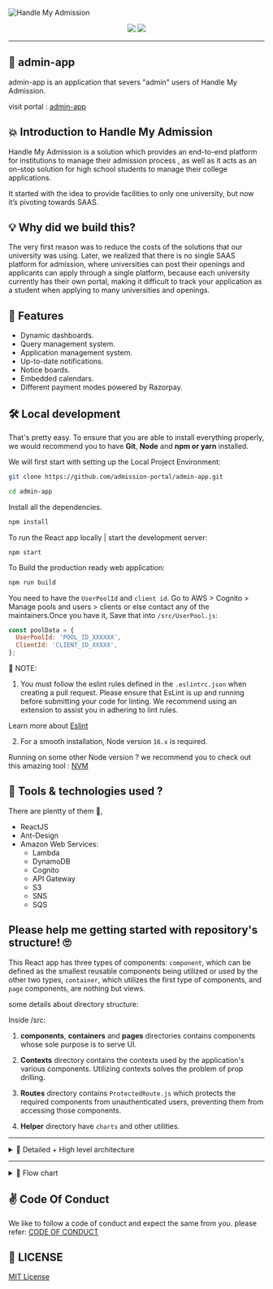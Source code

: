 ![Handle My Admission](https://raw.githubusercontent.com/admission-portal/.github/main/admin-app.gif)

<p align="center">
<img src="https://img.shields.io/github/license/admission-portal/admin-app" />
<img src="https://img.shields.io/badge/Author-Tejas_Ladhani-yellow" />
</p>

<hr/>

## 🎊 admin-app
admin-app is an application that severs "admin" users of Handle My Admission.

visit portal : [admin-app](https://handle-my-admissions-admin.web.app/ap-admin)
## 💥 Introduction to Handle My Admission

Handle My Admission is a solution which provides an end-to-end platform for institutions to manage their admission process , as well as it acts as an on-stop solution for high school students to manage their college applications.

It started with the idea to provide facilities to only one university, but now it’s pivoting towards SAAS.


## 💡 Why did we build this?

The very first reason was to reduce the costs of the solutions that our university was using. Later, we realized that there is no single SAAS platform for admission, where universities can post their openings and applicants can apply through a single platform, because each university currently has their own portal, making it difficult to track your application as a student when applying to many universities and openings.

## 🥁 Features

- Dynamic dashboards.
- Query management system.
- Application management system.
- Up-to-date notifications.
- Notice boards.
- Embedded calendars.
- Different payment modes powered by Razorpay.

## 🛠️ Local development

That's pretty easy. To ensure that you are able to install everything properly, we would recommend you to have <b>Git</b>, <b>Node</b> and <b>npm or yarn</b> installed.

We will first start with setting up the Local Project Environment:

```sh
git clone https://github.com/admission-portal/admin-app.git
```

```sh
cd admin-app
```
Install all the dependencies. 
```sh
npm install
```
To run the React app locally | start the development server:
```
npm start
```
To Build the production ready web application:

```sh
npm run build
```

You need to have the ```UserPoolId``` and ```client id```. Go to AWS > Cognito > Manage pools and users > clients or else contact any of the maintainers.Once you have it, Save that into ```/src/UserPool.js```:

```js
const poolData = {
  UserPoolId: 'POOL_ID_XXXXXX',
  ClientId: 'CLIENT_ID_XXXXX',
};
``` 

📃 NOTE:

1. You must follow the eslint rules defined in the ```.eslintrc.json``` when creating a pull request. Please ensure that EsLint is up and running before submitting your code for linting. We recommend using an extension to assist you in adhering to lint rules.

Learn more about [Eslint](https://eslint.org/)

2. For a smooth installation, Node version ```16.x``` is required.

Running on some other Node version ? we recommend you to check out this amazing tool : [NVM](https://github.com/nvm-sh/nvm)

## 🧰 Tools & technologies used ?
There are plentty of them 🎊,
- ReactJS
- Ant-Design
- Amazon Web Services:
    * Lambda
    * DynamoDB
    * Cognito
    * API Gateway
    * S3
    * SNS
    * SQS

## Please help me getting started with repository's structure! 🙄

This React app has three types of components: ```component```, which can be defined as the smallest reusable components being utilized or used by the other two types, ```container```, which utilizes the first type of components, and ```page``` components, are nothing but views.

some details about directory structure:

Inside /src:
1. **components**, **containers** and **pages** directories contains components whose sole purpose is to serve UI.

2. **Contexts** directory contains the contexts used by the application's various components. Utilizing contexts solves the problem of prop drilling.

3. **Routes** directory contains ```ProtectedRoute.js``` which protects the required components from unauthenticated users, preventing them from accessing those components.

4. **Helper** directory have ```charts``` and other utilities.


<hr />
<details>
  <summary> 📃 Detailed + High level architecture</summary>
    <p align="center">
        <img src="https://user-images.githubusercontent.com/67834407/153741053-0c85a994-dcfe-49a7-83e7-769d89d59b19.png " />
    </p>
    <p align="center">
        <img src="https://user-images.githubusercontent.com/67834407/153741062-9bab87c1-a605-4a8a-80ac-760111d0a11a.png" />
    </p>

</details>

<hr/>

<details>
  <summary> 📃 Flow chart </summary>
    <p align="center">
        <img src="https://user-images.githubusercontent.com/59203865/153623874-c63fd684-c51f-41e7-9e6d-f4a4acaa7345.png" />
    </p>
    <p align="center">
        <img src="https://user-images.githubusercontent.com/59203865/153624641-802bda4f-27b0-4cfe-80fd-ff1cb7f197f6.png" />
    </p>

</details>


## ✌ Code Of Conduct
We like to follow a code of conduct and expect the same from you. please refer: [CODE OF CONDUCT](/Code%20of%20Conduct.md)

## 📜 LICENSE

[MIT License](/LICENSE.txt)
